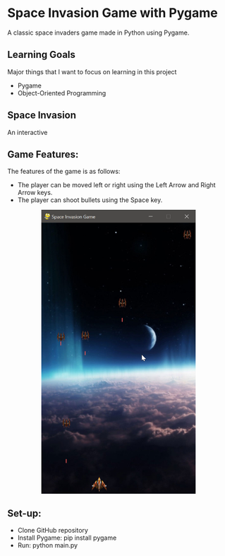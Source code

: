 # Space Invasion Game with Pygame
A classic space invaders game made in Python using Pygame.

## Learning Goals
Major things that I want to focus on learning in this project
- Pygame 
- Object-Oriented Programming

## Space Invasion
An interactive

## Game Features:
The features of the game is as follows:
- The player can be moved left or right using the Left Arrow and Right Arrow keys.
- The player can shoot bullets using the Space key.

<p align="center">
  <img src="https://github.com/thaimynguyen/Space_Invasion_Pygame/blob/main/2021-09-15%2020_18_47-Space%20Invasion%20Game.png" width="350">
</p>

## Set-up:
- Clone GitHub repository
- Install Pygame: pip install pygame
- Run: python main.py
